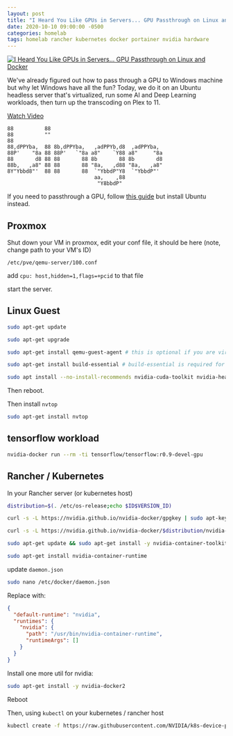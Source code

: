 ```yaml
---
layout: post
title: "I Heard You Like GPUs in Servers... GPU Passthrough on Linux and Docker"
date: 2020-10-10 09:00:00 -0500
categories: homelab
tags: homelab rancher kubernetes docker portainer nvidia hardware
---
```


[![I Heard You Like GPUs in Servers... GPU Passthrough on Linux and Docker](https://img.youtube.com/vi/9OfoFAljPn4/0.jpg)](https://www.youtube.com/watch?v=9OfoFAljPn4 "I Heard You Like GPUs in Servers... GPU Passthrough on Linux and Docker")

We've already figured out how to pass through a GPU to Windows machine but why let Windows have all the fun?  Today, we do it on an Ubuntu headless server that's virtualized, run some AI and Deep Learning workloads, then turn up the transcoding on Plex to 11.

[Watch Video](https://www.youtube.com/watch?v=9OfoFAljPn4)

```na
88          88                                      
88          ""                                      
88                                                  
88,dPPYba,  88 8b,dPPYba,   ,adPPYb,d8  ,adPPYba,   
88P'    "8a 88 88P'   `"8a a8"    `Y88 a8"     "8a  
88       d8 88 88       88 8b       88 8b       d8  
88b,   ,a8" 88 88       88 "8a,   ,d88 "8a,   ,a8"  
8Y"Ybbd8"'  88 88       88  `"YbbdP"Y8  `"YbbdP"'   
                            aa,    ,88              
                             "Y8bbdP"               
```

If you need to passthrough a GPU, follow [this guide](https://docs.technotim.live/posts/gpu-passthrough/) but install Ubuntu instead.

## Proxmox

Shut down your VM in proxmox, edit your conf file, it should be here (note, change path to your VM's ID)

`/etc/pve/qemu-server/100.conf`

add `cpu: host,hidden=1,flags=+pcid` to that file

start the server.

## Linux Guest

```bash
sudo apt-get update

sudo apt-get upgrade

sudo apt-get install qemu-guest-agent # this is optional if you are virtualizing this machine

sudo apt-get install build-essential # build-essential is required for nvidia drivers to compile

sudo apt install --no-install-recommends nvidia-cuda-toolkit nvidia-headless-450 nvidia-utils-450 libnvidia-encode-450
```

Then reboot.

Then install `nvtop`

```bash
sudo apt-get install nvtop
```

## tensorflow workload

```bash
nvidia-docker run --rm -ti tensorflow/tensorflow:r0.9-devel-gpu
```

## Rancher / Kubernetes

In your Rancher server (or kubernetes host)

```bash
distribution=$(. /etc/os-release;echo $ID$VERSION_ID)

curl -s -L https://nvidia.github.io/nvidia-docker/gpgkey | sudo apt-key add -

curl -s -L https://nvidia.github.io/nvidia-docker/$distribution/nvidia-docker.list | sudo tee /etc/apt/sources.list.d/nvidia-docker.list

sudo apt-get update && sudo apt-get install -y nvidia-container-toolkit

sudo apt-get install nvidia-container-runtime
```

update `daemon.json`

```bash
sudo nano /etc/docker/daemon.json
```

Replace with:

```json
{
  "default-runtime": "nvidia",
  "runtimes": {
    "nvidia": {
      "path": "/usr/bin/nvidia-container-runtime",
      "runtimeArgs": []
    }
  }
}
```

Install one more util for nvidia:

```bash
sudo apt-get install -y nvidia-docker2
```

Reboot

Then, using `kubectl` on your kubernetes / rancher host

```bash
kubectl create -f https://raw.githubusercontent.com/NVIDIA/k8s-device-plugin/master/nvidia-device-plugin.yml
```
